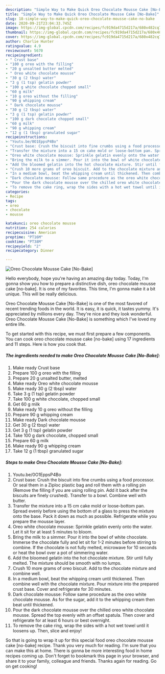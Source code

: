 ```yaml
---
description: "Simple Way to Make Quick Oreo Chocolate Mousse Cake [No-Bake]"
title: "Simple Way to Make Quick Oreo Chocolate Mousse Cake [No-Bake]"
slug: 18-simple-way-to-make-quick-oreo-chocolate-mousse-cake-no-bake
date: 2020-09-21T23:04:33.745Z
image: https://img-global.cpcdn.com/recipes/fc919da4715d217a/680x482cq70/oreo-chocolate-mousse-cake-no-bake-recipe-main-photo.jpg
thumbnail: https://img-global.cpcdn.com/recipes/fc919da4715d217a/680x482cq70/oreo-chocolate-mousse-cake-no-bake-recipe-main-photo.jpg
cover: https://img-global.cpcdn.com/recipes/fc919da4715d217a/680x482cq70/oreo-chocolate-mousse-cake-no-bake-recipe-main-photo.jpg
author: Charlie Hunter
ratingvalue: 4.9
reviewcount: 5670
recipeingredient:
- " Crust base"
- "100 g oreo with the filling"
- "20 g unsalted butter melted"
- " Oreo white chocolate mousse"
- "30 g (2 tbsp) water"
- "3 g (1 tsp) gelatin powder"
- "100 g white chocolate chopped small"
- "60 g milk"
- "10 g oreo without the filling"
- "90 g whipping cream"
- " Dark chocolate mousse"
- "30 g (2 tbsp) water"
- "3 g (1 tsp) gelatin powder"
- "100 g dark chocolate chopped small"
- "60 g milk"
- "90 g whipping cream"
- "12 g (1 tbsp) granulated sugar"
recipeinstructions:
- "Youtu.be/0O1EppsP4Bo"
- "Crust base: Crush the biscuit into fine crumbs using a food processor. Or seal them in a Ziploc plastic bag and roll them with a rolling pin (Remove the filling if you are using rolling pin. Add it back after the biscuits are finely crushed). Transfer to a bowl. Combine well with butter."
- "Transfer the mixture into a 15 cm cake mold or loose-bottom pan. Spread evenly before using the bottom of a glass to press the mixture onto the base. Pack it down as much as possible. Refrigerate while you prepare the mousse layer."
- "Oreo white chocolate mousse: Sprinkle gelatin evenly onto the water. Let it sit for at least 5 minutes to bloom."
- "Bring the milk to a simmer. Pour it into the bowl of white chocolate. Immerse the chocolate fully and let sit for 1-2 minutes before stirring to combine. If the chocolate is not fully melted, microwave for 10 seconds or heat the bowl over a pot of simmering water."
- "Add the bloomed gelatin into the hot chocolate mixture. Stir until fully melted. The mixture should be smooth with no lumps."
- "Crush 10 more grams of oreo biscuit. Add to the chocolate mixture and combine well."
- "In a medium bowl, beat the whipping cream until thickened. Then combine well with the chocolate mixture. Pour mixture into the prepared crust base. Cover and refrigerate for 30 minutes."
- "Dark chocolate mousse: Follow same procedure as the oreo white chocolate mousse. As for the sugar, add it to the whipping cream then beat until thickened."
- "Pour the dark chocolate mousse over the chilled oreo white chocolate mousse. Spread the top evenly with an offset spatula. Then cover and refrigerate for at least 6 hours or best overnight."
- "To remove the cake ring, wrap the sides with a hot wet towel until it loosens up. Then, slice and enjoy!"
categories:
- Recipe
tags:
- oreo
- chocolate
- mousse

katakunci: oreo chocolate mousse 
nutrition: 254 calories
recipecuisine: American
preptime: "PT16M"
cooktime: "PT38M"
recipeyield: "2"
recipecategory: Dinner

---
```



![Oreo Chocolate Mousse Cake [No-Bake]](https://img-global.cpcdn.com/recipes/fc919da4715d217a/680x482cq70/oreo-chocolate-mousse-cake-no-bake-recipe-main-photo.jpg)

Hello everybody, hope you're having an amazing day today. Today, I'm gonna show you how to prepare a distinctive dish, oreo chocolate mousse cake [no-bake]. It is one of my favorites. This time, I'm gonna make it a bit unique. This will be really delicious.



Oreo Chocolate Mousse Cake [No-Bake] is one of the most favored of recent trending foods in the world. It is easy, it is quick, it tastes yummy. It's appreciated by millions every day. They're nice and they look wonderful. Oreo Chocolate Mousse Cake [No-Bake] is something which I've loved my entire life.


To get started with this recipe, we must first prepare a few components. You can cook oreo chocolate mousse cake [no-bake] using 17 ingredients and 11 steps. Here is how you cook that.

<!--inarticleads1-->

##### The ingredients needed to make Oreo Chocolate Mousse Cake [No-Bake]:

1. Make ready  Crust base
1. Prepare 100 g oreo with the filling
1. Prepare 20 g unsalted butter, melted
1. Make ready  Oreo white chocolate mousse
1. Make ready 30 g (2 tbsp) water
1. Take 3 g (1 tsp) gelatin powder
1. Take 100 g white chocolate, chopped small
1. Get 60 g milk
1. Make ready 10 g oreo without the filling
1. Prepare 90 g whipping cream
1. Make ready  Dark chocolate mousse
1. Get 30 g (2 tbsp) water
1. Get 3 g (1 tsp) gelatin powder
1. Take 100 g dark chocolate, chopped small
1. Prepare 60 g milk
1. Make ready 90 g whipping cream
1. Take 12 g (1 tbsp) granulated sugar




<!--inarticleads2-->

##### Steps to make Oreo Chocolate Mousse Cake [No-Bake]:

1. Youtu.be/0O1EppsP4Bo
1. Crust base: Crush the biscuit into fine crumbs using a food processor. Or seal them in a Ziploc plastic bag and roll them with a rolling pin (Remove the filling if you are using rolling pin. Add it back after the biscuits are finely crushed). Transfer to a bowl. Combine well with butter.
1. Transfer the mixture into a 15 cm cake mold or loose-bottom pan. Spread evenly before using the bottom of a glass to press the mixture onto the base. Pack it down as much as possible. Refrigerate while you prepare the mousse layer.
1. Oreo white chocolate mousse: Sprinkle gelatin evenly onto the water. Let it sit for at least 5 minutes to bloom.
1. Bring the milk to a simmer. Pour it into the bowl of white chocolate. Immerse the chocolate fully and let sit for 1-2 minutes before stirring to combine. If the chocolate is not fully melted, microwave for 10 seconds or heat the bowl over a pot of simmering water.
1. Add the bloomed gelatin into the hot chocolate mixture. Stir until fully melted. The mixture should be smooth with no lumps.
1. Crush 10 more grams of oreo biscuit. Add to the chocolate mixture and combine well.
1. In a medium bowl, beat the whipping cream until thickened. Then combine well with the chocolate mixture. Pour mixture into the prepared crust base. Cover and refrigerate for 30 minutes.
1. Dark chocolate mousse: Follow same procedure as the oreo white chocolate mousse. As for the sugar, add it to the whipping cream then beat until thickened.
1. Pour the dark chocolate mousse over the chilled oreo white chocolate mousse. Spread the top evenly with an offset spatula. Then cover and refrigerate for at least 6 hours or best overnight.
1. To remove the cake ring, wrap the sides with a hot wet towel until it loosens up. Then, slice and enjoy!




So that is going to wrap it up for this special food oreo chocolate mousse cake [no-bake] recipe. Thank you very much for reading. I'm sure that you can make this at home. There is gonna be more interesting food in home recipes coming up. Don't forget to bookmark this page in your browser, and share it to your family, colleague and friends. Thanks again for reading. Go on get cooking!
